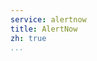 ```yaml
---
service: alertnow
title: AlertNow  
zh: true         
...
```

<!-- 이 윗줄은 문서 파싱에 꼭 필요하므로 삭제하지 말아주세요! -->
